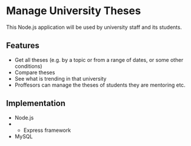 # Manage University Theses
This Node.js application will be used by university staff and its students.
## Features
- Get all theses (e.g. by a topic or from a range of dates, or some other conditions)
- Compare theses
- See what is trending in that university
- Proffesors can manage the theses of students they are mentoring etc.

## Implementation 
- Node.js
- - Express framework
- MySQL

